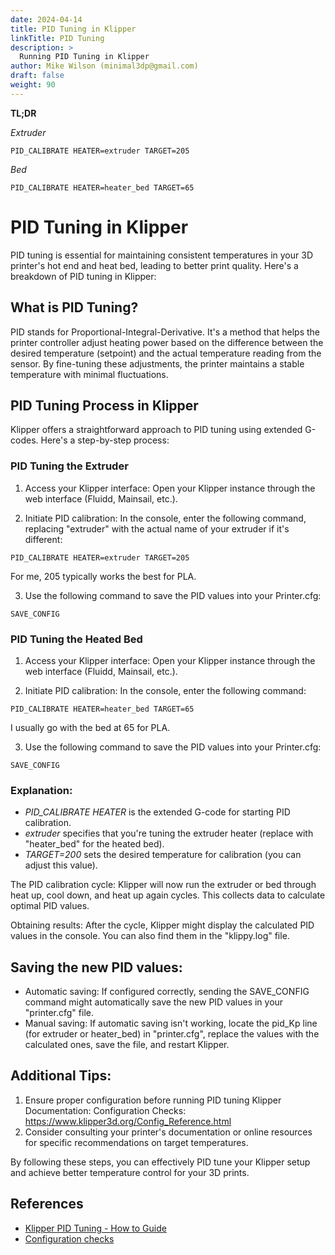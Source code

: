 ```yaml
---
date: 2024-04-14
title: PID Tuning in Klipper
linkTitle: PID Tuning
description: >
  Running PID Tuning in Klipper
author: Mike Wilson (minimal3dp@gmail.com)
draft: false
weight: 90
---
```


**TL;DR**

_Extruder_

```
PID_CALIBRATE HEATER=extruder TARGET=205
```

_Bed_

```
PID_CALIBRATE HEATER=heater_bed TARGET=65
```

# PID Tuning in Klipper

PID tuning is essential for maintaining consistent temperatures in your 3D printer's hot end and heat bed, leading to better print quality. Here's a breakdown of PID tuning in Klipper:

## What is PID Tuning?

PID stands for Proportional-Integral-Derivative. It's a method that helps the printer controller adjust heating power based on the difference between the desired temperature (setpoint) and the actual temperature reading from the sensor. By fine-tuning these adjustments, the printer maintains a stable temperature with minimal fluctuations.

## PID Tuning Process in Klipper

Klipper offers a straightforward approach to PID tuning using extended G-codes. Here's a step-by-step process:

### PID Tuning the Extruder

1. Access your Klipper interface: Open your Klipper instance through the web interface (Fluidd, Mainsail, etc.).

2. Initiate PID calibration: In the console, enter the following command, replacing "extruder" with the actual name of your extruder if it's different:

```
PID_CALIBRATE HEATER=extruder TARGET=205
```

For me, 205 typically works the best for PLA.

3. Use the following command to save the PID values into your Printer.cfg:

```
SAVE_CONFIG

```

### PID Tuning the Heated Bed

1. Access your Klipper interface: Open your Klipper instance through the web interface (Fluidd, Mainsail, etc.).

2. Initiate PID calibration: In the console, enter the following command:

```
PID_CALIBRATE HEATER=heater_bed TARGET=65
```

I usually go with the bed at 65 for PLA.

3. Use the following command to save the PID values into your Printer.cfg:

```
SAVE_CONFIG

```

### Explanation:

- _PID_CALIBRATE HEATER_ is the extended G-code for starting PID calibration.
- _extruder_ specifies that you're tuning the extruder heater (replace with "heater_bed" for the heated bed).
- _TARGET=200_ sets the desired temperature for calibration (you can adjust this value).

The PID calibration cycle: Klipper will now run the extruder or bed through heat up, cool down, and heat up again cycles. This collects data to calculate optimal PID values.

Obtaining results: After the cycle, Klipper might display the calculated PID values in the console. You can also find them in the "klippy.log" file.

## Saving the new PID values:

- Automatic saving: If configured correctly, sending the SAVE_CONFIG command might automatically save the new PID values in your "printer.cfg" file.
- Manual saving: If automatic saving isn't working, locate the pid_Kp line (for extruder or heater_bed) in "printer.cfg", replace the values with the calculated ones, save the file, and restart Klipper.

## Additional Tips:

1. Ensure proper configuration before running PID tuning Klipper Documentation: Configuration Checks: https://www.klipper3d.org/Config_Reference.html
2. Consider consulting your printer's documentation or online resources for specific recommendations on target temperatures.

By following these steps, you can effectively PID tune your Klipper setup and achieve better temperature control for your 3D prints.

## References

- [Klipper PID Tuning - How to Guide](https://www.obico.io/blog/klipper-pid-tuning/)
- [Configuration checks](https://www.klipper3d.org/Config_checks.html?h=pid)
